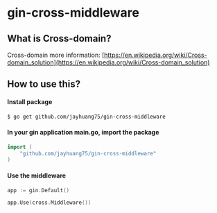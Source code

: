 # gin-cross-middleware
## What is Cross-domain?
Cross-domain more information: 
[https://en.wikipedia.org/wiki/Cross-domain_solution](https://en.wikipedia.org/wiki/Cross-domain_solution)

## How to use this?
#### Install package
```bash
$ go get github.com/jayhuang75/gin-cross-middleware
```

#### In your gin application main.go, import the package
```go
import (
    "github.com/jayhuang75/gin-cross-middleware"
)
```

#### Use the middleware
```go
app := gin.Default()

app.Use(cross.Middleware())
```